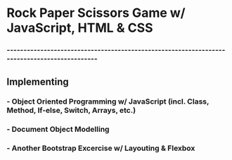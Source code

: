 # Rock Paper Scissors Game w/ JavaScript, HTML & CSS
### --------------------------------------------------------------------------------------------
## Implementing 
### - Object Oriented Programming w/ JavaScript (incl. Class, Method, If-else, Switch, Arrays, etc.)
### - Document Object Modelling
### - Another Bootstrap Excercise w/ Layouting & Flexbox


